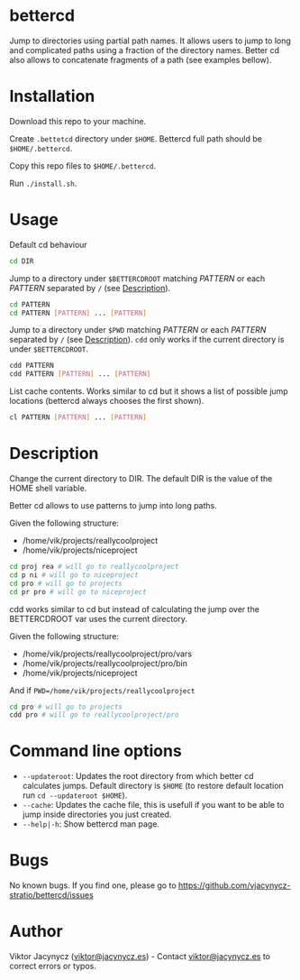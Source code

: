 # bettercd
Jump to directories using partial path names. It allows users to jump to long and complicated paths using a fraction of the directory names. Better cd also allows to concatenate fragments of a path (see examples bellow).

# Installation

Download this repo to your machine.

Create `.bettetcd` directory under `$HOME`. Bettercd full path should be `$HOME/.bettercd`.

Copy this repo files to  `$HOME/.bettercd`.

Run `./install.sh`.

# Usage

Default cd behaviour
```bash
cd DIR
```

Jump to a directory under `$BETTERCDROOT` matching *PATTERN* or each *PATTERN* separated by `/` (see <a href="#description">Description</a>).
```bash
cd PATTERN
cd PATTERN [PATTERN] ... [PATTERN]
```


Jump to a directory under `$PWD` matching *PATTERN* or each *PATTERN* separated by `/` (see <a href="#description">Description</a>).  `cdd` only works if the current directory is under `$BETTERCDROOT`.
```bash
cdd PATTERN
cdd PATTERN [PATTERN] ... [PATTERN]
```

List cache contents. Works similar to cd but it shows a list of possible jump locations (bettercd always chooses the first shown).
```bash
cl PATTERN [PATTERN] ... [PATTERN]
``` 

# Description

Change the current directory to DIR.  The default DIR is the value of the HOME shell variable.

Better cd allows to use patterns to jump into long paths.

Given the following structure:

* /home/vik/projects/reallycoolproject
* /home/vik/projects/niceproject
```bash
cd proj rea # will go to reallycoolproject
cd p ni # will go to niceproject
cd pro # will go to projects
cd pr pro # will go to niceproject
```
cdd works similar to cd but instead of calculating the jump over the BETTERCDROOT var uses the current directory.


Given the following structure:

* /home/vik/projects/reallycoolproject/pro/vars
* /home/vik/projects/reallycoolproject/pro/bin
* /home/vik/projects/niceproject

And if `PWD=/home/vik/projects/reallycoolproject`

```bash
cd pro # will go to projects
cdd pro # will go to reallycoolproject/pro
```

# Command line options

- `--updateroot`: Updates the root directory from which better cd calculates jumps. Default directory is `$HOME` (to restore default location run `cd --updateroot $HOME`).
- `--cache`: Updates the cache file, this is usefull if you want to be able to jump inside directories you just created.
- `--help|-h`: Show bettercd man page.

# Bugs

No known bugs. If you find one, please go to https://github.com/vjacynycz-stratio/bettercd/issues

# Author 

Viktor Jacynycz (viktor@jacynycz.es) - Contact viktor@jacynycz.es to correct errors or typos.
